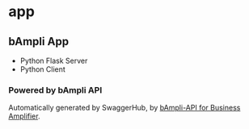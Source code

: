 # app
## bAmpli App

- Python Flask Server
- Python Client

### Powered by bAmpli API

Automatically generated by SwaggerHub, by [bAmpli-API for Business Amplifier](https://app.swaggerhub.com/apis/motta/bampli/1.0.0-oas3).

